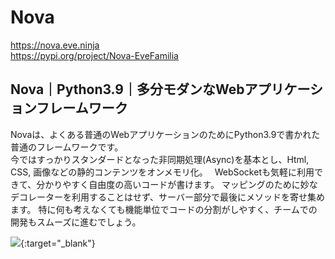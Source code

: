 # Nova
https://nova.eve.ninja  
https://pypi.org/project/Nova-EveFamilia

## Nova｜Python3.9｜多分モダンなWebアプリケーションフレームワーク
Novaは、よくある普通のWebアプリケーションのためにPython3.9で書かれた普通のフレームワークです。  
今ではすっかりスタンダードとなった非同期処理(Async)を基本とし、Html, CSS, 画像などの静的コンテンツをオンメモリ化。　 
WebSocketも気軽に利用できて、分かりやすく自由度の高いコードが書けます。 マッピングのために妙なデコレーターを利用することはせず、サーバー部分で最後にメソッドを寄せ集めます。 特に何も考えなくても機能単位でコードの分割がしやすく、チームでの開発もスムーズに進むでしょう。  
  
[![](https://nova.eve.ninja/img/wallpaper.png)](https://nova.eve.ninja){:target="_blank"}